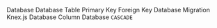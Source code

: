 Database
Database Table
Primary Key
Foreign Key
Database Migration
Knex.js
Database Column
Database `CASCADE`
